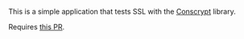 This is a simple application that tests SSL with the [Conscrypt](https://conscrypt.org/) library.

Requires [this PR](https://android-review.googlesource.com/#/c/289828/).